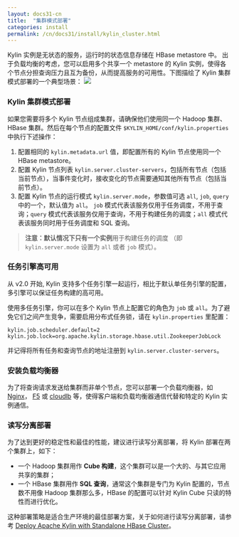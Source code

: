 ```yaml
---
layout: docs31-cn
title:  "集群模式部署"
categories: install
permalink: /cn/docs31/install/kylin_cluster.html
---
```


Kylin 实例是无状态的服务，运行时的状态信息存储在 HBase metastore 中。 出于负载均衡的考虑，您可以启用多个共享一个 metastore 的 Kylin 实例，使得各个节点分担查询压力且互为备份，从而提高服务的可用性。下图描绘了 Kylin 集群模式部署的一个典型场景：
![](/images/install/kylin_server_modes.png)



### Kylin 集群模式部署

如果您需要将多个 Kylin 节点组成集群，请确保他们使用同一个 Hadoop 集群、HBase 集群。然后在每个节点的配置文件 `$KYLIN_HOME/conf/kylin.properties` 中执行下述操作：

1. 配置相同的 `kylin.metadata.url` 值，即配置所有的 Kylin 节点使用同一个 HBase metastore。
2. 配置 Kylin 节点列表 `kylin.server.cluster-servers`，包括所有节点（包括当前节点），当事件变化时，接收变化的节点需要通知其他所有节点（包括当前节点）。
3. 配置 Kylin 节点的运行模式 `kylin.server.mode`，参数值可选 `all`, `job`, `query` 中的一个，默认值为 `all`。
`job` 模式代表该服务仅用于任务调度，不用于查询；`query` 模式代表该服务仅用于查询，不用于构建任务的调度；`all` 模式代表该服务同时用于任务调度和 SQL 查询。

> **注意：**默认情况下只有**一个实例**用于构建任务的调度 （即 `kylin.server.mode` 设置为 `all` 或者 `job` 模式）。



### 任务引擎高可用

从 v2.0 开始, Kylin 支持多个任务引擎一起运行，相比于默认单任务引擎的配置，多引擎可以保证任务构建的高可用。

使用多任务引擎，你可以在多个 Kylin 节点上配置它的角色为 `job` 或 `all`。为了避免它们之间产生竞争，需要启用分布式任务锁，请在 `kylin.properties` 里配置：

```properties
kylin.job.scheduler.default=2
kylin.job.lock=org.apache.kylin.storage.hbase.util.ZookeeperJobLock
```
并记得将所有任务和查询节点的地址注册到 `kylin.server.cluster-servers`。



### 安装负载均衡器

为了将查询请求发送给集群而非单个节点，您可以部署一个负载均衡器，如 [Nginx](http://nginx.org/en/)， [F5](https://www.f5.com/) 或 [cloudlb](https://rubygems.org/gems/cloudlb/) 等，使得客户端和负载均衡器通信代替和特定的 Kylin 实例通信。



### 读写分离部署

为了达到更好的稳定性和最佳的性能，建议进行读写分离部署，将 Kylin 部署在两个集群上，如下：

* 一个 Hadoop 集群用作 **Cube 构建**，这个集群可以是一个大的、与其它应用共享的集群；
* 一个 HBase 集群用作 **SQL 查询**，通常这个集群是专门为 Kylin 配置的，节点数不用像 Hadoop 集群那么多，HBase 的配置可以针对 Kylin Cube 只读的特性而进行优化。

这种部署策略是适合生产环境的最佳部署方案，关于如何进行读写分离部署，请参考 [Deploy Apache Kylin with Standalone HBase Cluster](/blog/2016/06/10/standalone-hbase-cluster/)。